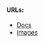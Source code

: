 #### URLs:
- [Docs](https://grafana.com/docs/agent/latest/)
- [Images](https://hub.docker.com/r/grafana/agent/tags)
